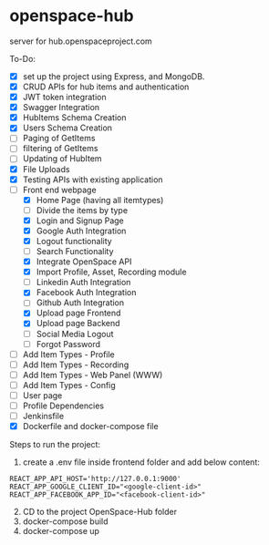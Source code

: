 # openspace-hub
server for hub.openspaceproject.com

To-Do:


- [x] set up the project using Express, and MongoDB.
- [x] CRUD APIs for hub items and authentication
- [x] JWT token integration
- [x] Swagger Integration
- [x] HubItems Schema Creation
- [x] Users Schema Creation
- [ ] Paging of GetItems
- [ ] filtering of GetItems
- [ ] Updating of HubItem
- [x] File Uploads
- [x] Testing APIs with existing application
- [ ] Front end webpage
  - [x] Home Page (having all itemtypes)
  - [ ] Divide the items by type
  - [x] Login and Signup Page
  - [x] Google Auth Integration
  - [x] Logout functionality
  - [ ] Search Functionality
  - [x] Integrate OpenSpace API
  - [x] Import Profile, Asset, Recording module
  - [ ] Linkedin Auth Integration
  - [x] Facebook Auth Integration
  - [ ] Github Auth Integration
  - [x] Upload page Frontend
  - [x] Upload page Backend
  - [ ] Social Media Logout
  - [ ] Forgot Password
- [ ] Add Item Types - Profile
- [ ] Add Item Types - Recording
- [ ] Add Item Types - Web Panel (WWW)
- [ ] Add Item Types - Config
- [ ] User page
- [ ] Profile Dependencies
- [ ] Jenkinsfile
- [x] Dockerfile and docker-compose file

Steps to run the project:
1. create a .env file inside frontend folder and add below content:
```
REACT_APP_API_HOST='http://127.0.0.1:9000'
REACT_APP_GOOGLE_CLIENT_ID="<google-client-id>"
REACT_APP_FACEBOOK_APP_ID="<facebook-client-id>"
```
2. CD to the project OpenSpace-Hub folder 
3. docker-compose build
4. docker-compose up